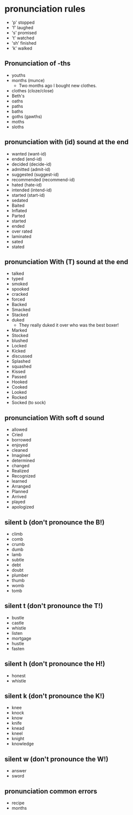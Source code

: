 # pronunciation rules
* 'p'	stopped
* 'f'	laughed
* 's'	promised
* 't'      watched
* 'sh'      finished
* 'k'	walked


## Pronunciation of -ths
* youths
* months (munce)
  * Two months ago I bought new clothes.
* clothes (cloze/close)
* Beth's
* oaths
* paths
* baths
* goths (gawths)
* moths
* sloths



## pronunciation with (id) sound at the end
* wanted (want-id)
* ended	(end-id)
* decided	(decide-id)
* admitted	(admit-id)
* suggested	(suggest-id)
* recommended	(recommend-id)
* hated	(hate-id)
* intended	(intend-id)
* started	(start-id)
* sedated
* Baited
* Inflated
* Parted
* started
* ended
* over rated
* laminated
* sated
* stated




## pronunciation With (T) sound at the end
* talked
* typed
* smoked
* spooked
* cracked
* forced
* Backed
* Smacked
* Stacked
* duked
	*	They really duked it over who was the best boxer!
* Marked
* Stocked
* blushed
* Locked
* Kicked
* discussed
* Splashed
* squashed
* Kissed
* Passed
* Hooked
* Cooked
* Looked
* Rocked
* Socked (to sock)

## pronunciation With soft d sound
* allowed
* Cried
* borrowed
* enjoyed
* cleaned
* Imagined
* determined
* changed
* Realized
* Recognized
* learned
* Arranged
* Planned
* Arrived
* played
* apologized

## silent b (don't pronounce the B!)
* climb
* comb
* crumb
* dumb
* lamb
* subtle
* debt
* doubt
* plumber
* thumb
* womb
* tomb

## silent t (don't pronounce the T!)
* bustle
* castle
* whistle
* listen
* mortgage
* hustle
* fasten

## silent h (don't pronounce the H!)
* honest
* whistle

## silent k (don't pronounce the K!)
* knee
* knock
* know
* knife
* knead
* kneel
* knight
* knowledge

## silent w  (don't pronounce the W!)
* answer
* sword


## pronunciation common errors
* recipe
* months

